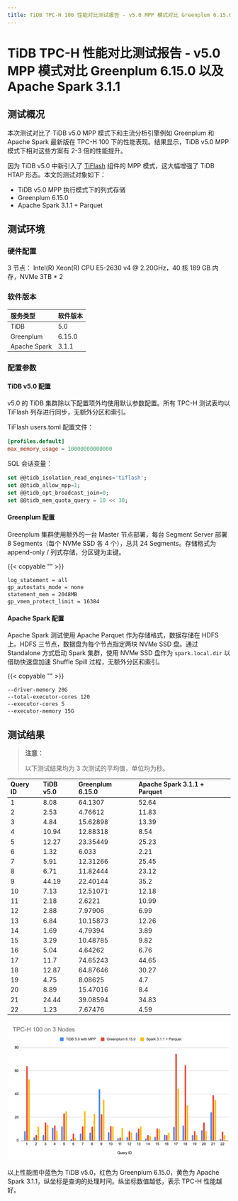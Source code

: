 ```yaml
---
title: TiDB TPC-H 100 性能对比测试报告 - v5.0 MPP 模式对比 Greenplum 6.15.0 以及 Apache Spark 3.1.1
---
```


# TiDB TPC-H 性能对比测试报告 - v5.0 MPP 模式对比 Greenplum 6.15.0 以及 Apache Spark 3.1.1

## 测试概况

本次测试对比了 TiDB v5.0 MPP 模式下和主流分析引擎例如 Greenplum 和 Apache Spark 最新版在 TPC-H 100 下的性能表现。结果显示，TiDB v5.0 MPP 模式下相对这些方案有 2-3 倍的性能提升。

因为 TiDB v5.0 中新引入了 [TiFlash](/tiflash/tiflash-overview.md) 组件的 MPP 模式，这大幅增强了 TiDB HTAP 形态。本文的测试对象如下：

+ TiDB v5.0 MPP 执行模式下的列式存储
+ Greenplum 6.15.0
+ Apache Spark 3.1.1 + Parquet

## 测试环境

### 硬件配置

3 节点：
Intel(R) Xeon(R) CPU E5-2630 v4 @ 2.20GHz，40 核 189 GB 内存，NVMe 3TB * 2

### 软件版本

| 服务类型   | 软件版本   |
|:----------|:-----------|
| TiDB      | 5.0        |
| Greenplum   |  6.15.0  |
| Apache Spark | 3.1.1   |

### 配置参数

#### TiDB v5.0 配置

v5.0 的 TiDB 集群除以下配置项外均使用默认参数配置。所有 TPC-H 测试表均以 TiFlash 列存进行同步，无额外分区和索引。

TiFlash users.toml 配置文件：

```toml
[profiles.default]
max_memory_usage = 10000000000000
```

SQL 会话变量：
```sql
set @@tidb_isolation_read_engines='tiflash';
set @@tidb_allow_mpp=1;
set @@tidb_opt_broadcast_join=0;
set @@tidb_mem_quota_query = 10 << 30;
```

#### Greenplum 配置

Greenplum 集群使用额外的一台 Master 节点部署，每台 Segment Server 部署 8 Segments（每个 NVMe SSD 各 4 个），总共 24 Segments。存储格式为 append-only / 列式存储，分区键为主键。

{{< copyable "" >}}

```
log_statement = all
gp_autostats_mode = none
statement_mem = 2048MB
gp_vmem_protect_limit = 16384
```

#### Apache Spark 配置

Apache Spark 测试使用 Apache Parquet 作为存储格式，数据存储在 HDFS 上。HDFS 三节点，数据盘为每个节点指定两块 NVMe SSD 盘。通过 Standalone 方式启动 Spark 集群，使用 NVMe SSD 盘作为 `spark.local.dir` 以借助快速盘加速 Shuffle Spill 过程，无额外分区和索引。

{{< copyable "" >}}

```
--driver-memory 20G
--total-executor-cores 120
--executor-cores 5
--executor-memory 15G
```

## 测试结果

> **注意：**
> 
> 以下测试结果均为 3 次测试的平均值，单位均为秒。

| Query ID |  TiDB v5.0  |  Greenplum 6.15.0 |  Apache Spark 3.1.1 + Parquet |
| :-------- | :----------- | :------------ | :-------------- |
| 1       |    8.08   |      64.1307  |      52.64   |
| 2       |    2.53   |      4.76612  |      11.83   |
| 3       |    4.84   |      15.62898  |      13.39  |
| 4       |    10.94  |  12.88318    |      8.54     |
| 5       |   12.27    | 23.35449    |      25.23    |
| 6       |    1.32    |   6.033     |      2.21     |
| 7       |    5.91    |   12.31266  |      25.45    |
| 8       |    6.71    |   11.82444  |      23.12    |
| 9       |   44.19    |   22.40144  |       35.2    |
| 10      |    7.13    |   12.51071  |      12.18    |
| 11      |    2.18    |  2.6221     |      10.99    |
| 12      |    2.88    |   7.97906   |      6.99     |
| 13      |    6.84    |   10.15873  |      12.26    |
| 14      |    1.69    |   4.79394   |       3.89    |
| 15      |   3.29     |   10.48785  |       9.82    |
| 16      |    5.04    |   4.64262   |       6.76    |
| 17      |   11.7     |   74.65243  |      44.65    |
| 18      |   12.87    |   64.87646  |      30.27    |
| 19      |    4.75    |   8.08625   |        4.7    |
| 20      |    8.89    |   15.47016  |        8.4    |
| 21      |   24.44    |   39.08594  |      34.83    |
| 22      |    1.23    |   7.67476   |       4.59    |

![TPC-H](/media/tidb-v5-tpch-100-vs-gp-spark.png)

以上性能图中蓝色为 TiDB v5.0，红色为 Greenplum 6.15.0，黄色为 Apache Spark 3.1.1，纵坐标是查询的处理时间。纵坐标数值越低，表示 TPC-H 性能越好。
